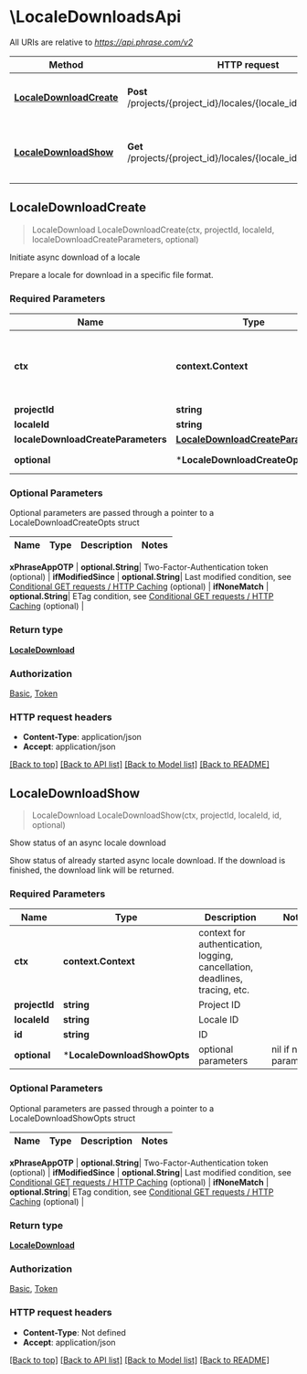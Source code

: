 # \LocaleDownloadsApi

All URIs are relative to *https://api.phrase.com/v2*

Method | HTTP request | Description
------------- | ------------- | -------------
[**LocaleDownloadCreate**](LocaleDownloadsApi.md#LocaleDownloadCreate) | **Post** /projects/{project_id}/locales/{locale_id}/downloads | Initiate async download of a locale
[**LocaleDownloadShow**](LocaleDownloadsApi.md#LocaleDownloadShow) | **Get** /projects/{project_id}/locales/{locale_id}/downloads/{id} | Show status of an async locale download



## LocaleDownloadCreate

> LocaleDownload LocaleDownloadCreate(ctx, projectId, localeId, localeDownloadCreateParameters, optional)

Initiate async download of a locale

Prepare a locale for download in a specific file format.

### Required Parameters


Name | Type | Description  | Notes
------------- | ------------- | ------------- | -------------
**ctx** | **context.Context** | context for authentication, logging, cancellation, deadlines, tracing, etc.
**projectId** | **string**| Project ID | 
**localeId** | **string**| Locale ID | 
**localeDownloadCreateParameters** | [**LocaleDownloadCreateParameters**](LocaleDownloadCreateParameters.md)|  | 
 **optional** | ***LocaleDownloadCreateOpts** | optional parameters | nil if no parameters

### Optional Parameters

Optional parameters are passed through a pointer to a LocaleDownloadCreateOpts struct


Name | Type | Description  | Notes
------------- | ------------- | ------------- | -------------



 **xPhraseAppOTP** | **optional.String**| Two-Factor-Authentication token (optional) | 
 **ifModifiedSince** | **optional.String**| Last modified condition, see [Conditional GET requests / HTTP Caching](/en/api/strings/pagination#conditional-get-requests-%2F-http-caching) (optional) | 
 **ifNoneMatch** | **optional.String**| ETag condition, see [Conditional GET requests / HTTP Caching](/en/api/strings/pagination#conditional-get-requests-%2F-http-caching) (optional) | 

### Return type

[**LocaleDownload**](LocaleDownload.md)

### Authorization

[Basic](../README.md#Basic), [Token](../README.md#Token)

### HTTP request headers

- **Content-Type**: application/json
- **Accept**: application/json

[[Back to top]](#) [[Back to API list]](../README.md#documentation-for-api-endpoints)
[[Back to Model list]](../README.md#documentation-for-models)
[[Back to README]](../README.md)


## LocaleDownloadShow

> LocaleDownload LocaleDownloadShow(ctx, projectId, localeId, id, optional)

Show status of an async locale download

Show status of already started async locale download. If the download is finished, the download link will be returned.

### Required Parameters


Name | Type | Description  | Notes
------------- | ------------- | ------------- | -------------
**ctx** | **context.Context** | context for authentication, logging, cancellation, deadlines, tracing, etc.
**projectId** | **string**| Project ID | 
**localeId** | **string**| Locale ID | 
**id** | **string**| ID | 
 **optional** | ***LocaleDownloadShowOpts** | optional parameters | nil if no parameters

### Optional Parameters

Optional parameters are passed through a pointer to a LocaleDownloadShowOpts struct


Name | Type | Description  | Notes
------------- | ------------- | ------------- | -------------



 **xPhraseAppOTP** | **optional.String**| Two-Factor-Authentication token (optional) | 
 **ifModifiedSince** | **optional.String**| Last modified condition, see [Conditional GET requests / HTTP Caching](/en/api/strings/pagination#conditional-get-requests-%2F-http-caching) (optional) | 
 **ifNoneMatch** | **optional.String**| ETag condition, see [Conditional GET requests / HTTP Caching](/en/api/strings/pagination#conditional-get-requests-%2F-http-caching) (optional) | 

### Return type

[**LocaleDownload**](LocaleDownload.md)

### Authorization

[Basic](../README.md#Basic), [Token](../README.md#Token)

### HTTP request headers

- **Content-Type**: Not defined
- **Accept**: application/json

[[Back to top]](#) [[Back to API list]](../README.md#documentation-for-api-endpoints)
[[Back to Model list]](../README.md#documentation-for-models)
[[Back to README]](../README.md)

